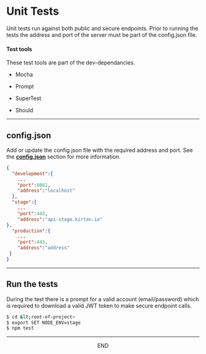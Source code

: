 <div class="page-header">
  <h1  id="page-title">Unit Tests</h1>
</div>

Unit tests run against both public and secure endpoints. Prior to running the tests
the address and port of the server must be part of the config.json file.

#### Test tools
These test tools are part of the dev-dependancies.
* Mocha

* Prompt

* SuperTest

* Should

___
## config.json
Add or update the config.json file with the required address and port.
See the
__[config.json](/index.html?md=pages_config.md)__ section for more information.


```json
{
  "development":{
    ...
    "port":8081,
    "address":"localhost"
  },
  "stage":{
    ...
    "port":443,
    "address":"api-stage.kirtan.io"
},
  "production":{
    ...
    "port":443,
    "address":"address"
 }
}
```

___
## Run the tests
During the test there is a prompt for a valid account (email/password) which is required
to download a valid JWT token to make secure endpoint calls.

```bash
$ cd &lt;root-of-project>
$ export SET NODE_ENV=stage
$ npm test
```






___
<div style="margin:0 auto;text-align:center;">END</div>
